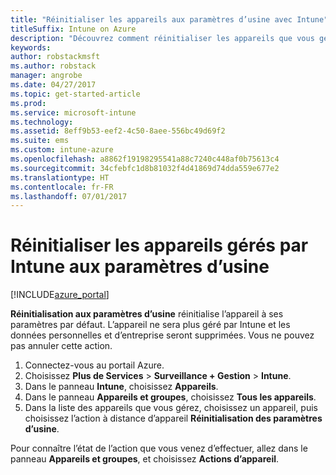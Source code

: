 ```yaml
---
title: "Réinitialiser les appareils aux paramètres d’usine avec Intune"
titleSuffix: Intune on Azure
description: "Découvrez comment réinitialiser les appareils que vous gérez avec Intune à leurs paramètres d’usine."
keywords: 
author: robstackmsft
ms.author: robstack
manager: angrobe
ms.date: 04/27/2017
ms.topic: get-started-article
ms.prod: 
ms.service: microsoft-intune
ms.technology: 
ms.assetid: 8eff9b53-eef2-4c50-8aee-556bc49d69f2
ms.suite: ems
ms.custom: intune-azure
ms.openlocfilehash: a8862f19198295541a88c7240c448af0b75613c4
ms.sourcegitcommit: 34cfebfc1d8b81032f4d41869d74dda559e677e2
ms.translationtype: HT
ms.contentlocale: fr-FR
ms.lasthandoff: 07/01/2017
---
```

# <a name="reset-intune-managed-devices-to-factory-settings"></a>Réinitialiser les appareils gérés par Intune aux paramètres d’usine


[!INCLUDE[azure_portal](./includes/azure_portal.md)]

**Réinitialisation aux paramètres d’usine** réinitialise l’appareil à ses paramètres par défaut. L’appareil ne sera plus géré par Intune et les données personnelles et d’entreprise seront supprimées. Vous ne pouvez pas annuler cette action.

1. Connectez-vous au portail Azure.
2. Choisissez **Plus de Services** > **Surveillance + Gestion** > **Intune**.
3. Dans le panneau **Intune**, choisissez **Appareils**.
4. Dans le panneau **Appareils et groupes**, choisissez **Tous les appareils**.
5. Dans la liste des appareils que vous gérez, choisissez un appareil, puis choisissez l’action à distance d’appareil **Réinitialisation des paramètres d’usine**.

Pour connaître l’état de l’action que vous venez d’effectuer, allez dans le panneau **Appareils et groupes**, et choisissez **Actions d’appareil**.

